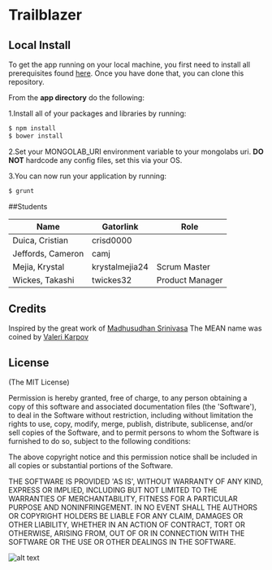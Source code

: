 # Trailblazer

## Local Install

To get the app running on your local machine, you first need to install all prerequisites found [here](https://github.com/MEAN-Girls/Trailblazer/tree/develop/app). Once you have done that, you can clone this repository.

From the **app directory** do the following:

1.Install all of your packages and libraries by running:
```bash
$ npm install
$ bower install
```
2.Set your MONGOLAB_URI environment variable to your mongolabs uri. **DO NOT** hardcode any config files, set this via your OS.

3.You can now run your application by running:
```bash
$ grunt
```


##Students


Name   		      |  Gatorlink     | Role   
------------------|----------------|-----------------
Duica, Cristian   | crisd0000	   |
Jeffords, Cameron | camj           |
Mejia, Krystal    | krystalmejia24 | Scrum Master
Wickes, Takashi   | twickes32	   | Product Manager


## Credits
Inspired by the great work of [Madhusudhan Srinivasa](https://github.com/madhums/)
The MEAN name was coined by [Valeri Karpov](http://blog.mongodb.org/post/49262866911/the-mean-stack-mongodb-expressjs-angularjs-and)

## License
(The MIT License)

Permission is hereby granted, free of charge, to any person obtaining
a copy of this software and associated documentation files (the
'Software'), to deal in the Software without restriction, including
without limitation the rights to use, copy, modify, merge, publish,
distribute, sublicense, and/or sell copies of the Software, and to
permit persons to whom the Software is furnished to do so, subject to
the following conditions:

The above copyright notice and this permission notice shall be
included in all copies or substantial portions of the Software.

THE SOFTWARE IS PROVIDED 'AS IS', WITHOUT WARRANTY OF ANY KIND,
EXPRESS OR IMPLIED, INCLUDING BUT NOT LIMITED TO THE WARRANTIES OF
MERCHANTABILITY, FITNESS FOR A PARTICULAR PURPOSE AND NONINFRINGEMENT.
IN NO EVENT SHALL THE AUTHORS OR COPYRIGHT HOLDERS BE LIABLE FOR ANY
CLAIM, DAMAGES OR OTHER LIABILITY, WHETHER IN AN ACTION OF CONTRACT,
TORT OR OTHERWISE, ARISING FROM, OUT OF OR IN CONNECTION WITH THE
SOFTWARE OR THE USE OR OTHER DEALINGS IN THE SOFTWARE.




![alt text](images/landing.png "Landing Page")
